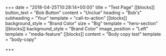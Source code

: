 +++
date = "2018-04-25T10:28:14+00:00"
title = "Test Page"
[[blocks]]
button_text = "Bob Button"
content = "Unclue"
heading = "Bob's"
subheading = "Your"
template = "call-to-action"
[[blocks]]
background_style = "Brand Color"
size = "Big"
template = "hero-section"
[[blocks]]
background_style = "Brand Color"
image_position = "Left"
template = "media-feature"
[[blocks]]
content = "Body copy test"
template = "body-copy"

+++
